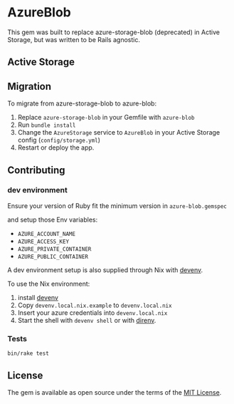 # AzureBlob

This gem was built to replace azure-storage-blob (deprecated) in Active Storage, but was written to be Rails agnostic.

## Active Storage

## Migration
To migrate from azure-storage-blob to azure-blob:

1. Replace `azure-storage-blob` in your Gemfile with `azure-blob`
2. Run `bundle install`
3. Change the `AzureStorage` service to `AzureBlob`  in your Active Storage config (`config/storage.yml`)
4. Restart or deploy the app.


## Contributing

### dev environment

Ensure your version of Ruby fit the minimum version in `azure-blob.gemspec`

and setup those Env variables:

- `AZURE_ACCOUNT_NAME`
- `AZURE_ACCESS_KEY`
- `AZURE_PRIVATE_CONTAINER`
- `AZURE_PUBLIC_CONTAINER`


A dev environment setup is also supplied through Nix with [devenv](https://devenv.sh/).

To use the Nix environment:
1. install [devenv](https://devenv.sh/)
2. Copy `devenv.local.nix.example` to `devenv.local.nix`
3. Insert your azure credentials into `devenv.local.nix`
4. Start the shell with `devenv shell` or with [direnv](https://direnv.net/).

### Tests

`bin/rake test`

## License

The gem is available as open source under the terms of the [MIT License](https://opensource.org/licenses/MIT).
